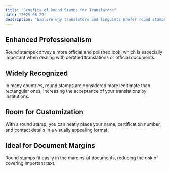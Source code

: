 ```yaml
---
title: "Benefits of Round Stamps for Translators"
date: "2025-06-29"
description: "Explore why translators and linguists prefer round stamps and how they improve trust, presentation, and document validity."
---
```


## Enhanced Professionalism

Round stamps convey a more official and polished look, which is especially important when dealing with certified translations or official documents.

## Widely Recognized

In many countries, round stamps are considered more legitimate than rectangular ones, increasing the acceptance of your translations by institutions.

## Room for Customization

With a round stamp, you can neatly place your name, certification number, and contact details in a visually appealing format.

## Ideal for Document Margins

Round stamps fit easily in the margins of documents, reducing the risk of covering important text.

